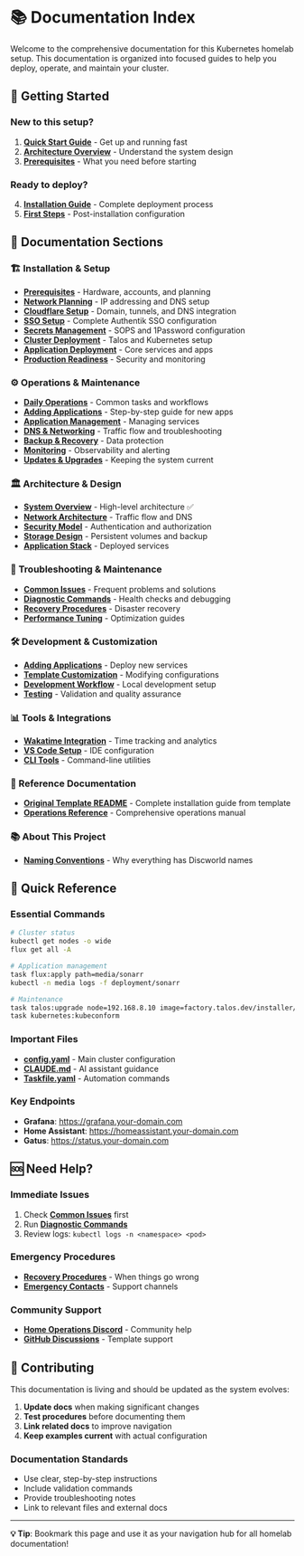 # 📚 Documentation Index

Welcome to the comprehensive documentation for this Kubernetes homelab setup. This documentation is organized into focused guides to help you deploy, operate, and maintain your cluster.

## 🚀 Getting Started

### New to this setup?

1. **[Quick Start Guide](./installation/quick-start.md)** - Get up and running fast
2. **[Architecture Overview](./architecture/overview.md)** - Understand the system design
3. **[Prerequisites](./installation/prerequisites.md)** - What you need before starting

### Ready to deploy?

4. **[Installation Guide](./installation/)** - Complete deployment process
5. **[First Steps](./operations/first-steps.md)** - Post-installation configuration

## 📖 Documentation Sections

### 🏗 Installation & Setup

- **[Prerequisites](./installation/prerequisites.md)** - Hardware, accounts, and planning
- **[Network Planning](./installation/network-planning.md)** - IP addressing and DNS setup
- **[Cloudflare Setup](./installation/cloudflare.md)** - Domain, tunnels, and DNS integration
- **[SSO Setup](./installation/sso-setup.md)** - Complete Authentik SSO configuration
- **[Secrets Management](./installation/secrets.md)** - SOPS and 1Password configuration
- **[Cluster Deployment](./installation/cluster-deployment.md)** - Talos and Kubernetes setup
- **[Application Deployment](./installation/application-deployment.md)** - Core services and apps
- **[Production Readiness](./installation/production-readiness.md)** - Security and monitoring

### ⚙️ Operations & Maintenance

- **[Daily Operations](./operations/daily-operations.md)** - Common tasks and workflows
- **[Adding Applications](./operations/adding-applications.md)** - Step-by-step guide for new apps
- **[Application Management](./operations/application-management.md)** - Managing services
- **[DNS & Networking](./operations/dns-networking.md)** - Traffic flow and troubleshooting
- **[Backup & Recovery](./operations/backup-recovery.md)** - Data protection
- **[Monitoring](./operations/monitoring.md)** - Observability and alerting
- **[Updates & Upgrades](./operations/updates.md)** - Keeping the system current

### 🏛 Architecture & Design

- **[System Overview](./architecture/overview.md)** - High-level architecture ✅
- **[Network Architecture](./architecture/networking.md)** - Traffic flow and DNS
- **[Security Model](./architecture/security.md)** - Authentication and authorization
- **[Storage Design](./architecture/storage.md)** - Persistent volumes and backup
- **[Application Stack](./architecture/applications.md)** - Deployed services

### 🔧 Troubleshooting & Maintenance

- **[Common Issues](./troubleshooting/common-issues.md)** - Frequent problems and solutions
- **[Diagnostic Commands](./troubleshooting/diagnostics.md)** - Health checks and debugging
- **[Recovery Procedures](./troubleshooting/recovery.md)** - Disaster recovery
- **[Performance Tuning](./troubleshooting/performance.md)** - Optimization guides

### 🛠 Development & Customization

- **[Adding Applications](./operations/adding-applications.md)** - Deploy new services
- **[Template Customization](./development/templates.md)** - Modifying configurations
- **[Development Workflow](./development/workflow.md)** - Local development setup
- **[Testing](./development/testing.md)** - Validation and quality assurance

### 📊 Tools & Integrations

- **[Wakatime Integration](./WAKATIME.md)** - Time tracking and analytics
- **[VS Code Setup](./development/vscode.md)** - IDE configuration
- **[CLI Tools](./development/cli-tools.md)** - Command-line utilities

### 📖 Reference Documentation

- **[Original Template README](./ORIGINAL-README.md)** - Complete installation guide from template
- **[Operations Reference](./OPERATIONS-REFERENCE.md)** - Comprehensive operations manual

### 📚 About This Project

- **[Naming Conventions](./about/naming-conventions.md)** - Why everything has Discworld names

## 🎯 Quick Reference

### Essential Commands

```bash
# Cluster status
kubectl get nodes -o wide
flux get all -A

# Application management  
task flux:apply path=media/sonarr
kubectl -n media logs -f deployment/sonarr

# Maintenance
task talos:upgrade node=192.168.8.10 image=factory.talos.dev/installer/...
task kubernetes:kubeconform
```

### Important Files

- **[config.yaml](../config.yaml)** - Main cluster configuration
- **[CLAUDE.md](../CLAUDE.md)** - AI assistant guidance
- **[Taskfile.yaml](../Taskfile.yaml)** - Automation commands

### Key Endpoints

- **Grafana**: https://grafana.your-domain.com
- **Home Assistant**: https://homeassistant.your-domain.com
- **Gatus**: https://status.your-domain.com

## 🆘 Need Help?

### Immediate Issues

1. Check **[Common Issues](./troubleshooting/common-issues.md)** first
2. Run **[Diagnostic Commands](./troubleshooting/diagnostics.md)**
3. Review logs: `kubectl logs -n <namespace> <pod>`

### Emergency Procedures

- **[Recovery Procedures](./troubleshooting/recovery.md)** - When things go wrong
- **[Emergency Contacts](./troubleshooting/emergency.md)** - Support channels

### Community Support

- **[Home Operations Discord](https://discord.gg/home-operations)** - Community help
- **[GitHub Discussions](https://github.com/onedr0p/cluster-template/discussions)** - Template support

## 📝 Contributing

This documentation is living and should be updated as the system evolves:

1. **Update docs** when making significant changes
2. **Test procedures** before documenting them
3. **Link related docs** to improve navigation
4. **Keep examples current** with actual configuration

### Documentation Standards

- Use clear, step-by-step instructions
- Include validation commands
- Provide troubleshooting notes
- Link to relevant files and external docs

---

**💡 Tip**: Bookmark this page and use it as your navigation hub for all homelab documentation!

